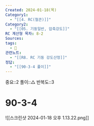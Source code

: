 ```yaml
---
Created: 2024-01-18(목)
Category1:
  - "[[4. RC(철콘)]]"
Category2:
  - "[[05. 기둥일반, 압축강도]]"
RC 계산형 목차: 8-2
Sources: 
tags:
  - 🧮
관련노트:
  - "[[R8. RC 기둥 강도산정]]"
정답:
  - "[[90-3-4 풀이]]"
---
```

중요::2
풀이::△
반복도::3


#  90-3-4

![[스크린샷 2024-01-18 오후 1.13.22.png]]